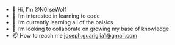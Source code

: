 - 👋 Hi, I’m @N0rseWolf
- 👀 I’m interested in learning to code
- 🌱 I’m currently learning all of the baisics
- 💞️ I’m looking to collaborate on growing my base of knowledge
- 📫 How to reach me joseph.guariglia1@gmail.com

<!---
N0rseWolf/N0rseWolf is a ✨ special ✨ repository because its `README.md` (this file) appears on your GitHub profile.
You can click the Preview link to take a look at your changes.
--->
